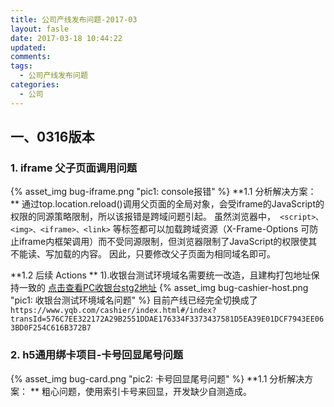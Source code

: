 ```yaml
---
title: 公司产线发布问题-2017-03
layout: fasle
date: 2017-03-18 10:44:22
updated:
comments:
tags:
  - 公司产线发布问题
categories:
  - 公司
---
```


## 一、0316版本

### 1. iframe 父子页面调用问题

{% asset_img bug-iframe.png "pic1: console报错" %}
**1.1 分析解决方案： **
通过top.location.reload()调用父页面的全局对象，会受iframe的JavaScript的权限的同源策略限制，所以该报错是跨域问题引起。
虽然浏览器中，` <script>、<img>、<iframe>、<link>` 等标签都可以加载跨域资源（X-Frame-Options 可防止iframe内框架调用）而不受同源限制，但浏览器限制了JavaScript的权限使其不能读、写加载的内容。
因此，只要修改父子页面为相同域名即可。

**1.2 后续 Actions **
1).收银台测试环境域名需要统一改造，且建构打包地址保持一致的
[点击查看PC收银台stg2地址](https://test2-m.stg.yqb.com/m/pc/cashier/index.html#/index?transId=576C7EE322172A29B2551DDAE176334FADD116C285ACF2B9EA49134594239642D0F254C616B372B7)
{% asset_img bug-cashier-host.png "pic1: 收银台测试环境域名问题" %}
目前产线已经完全切换成了 ` https://www.yqb.com/cashier/index.html#/index?transId=576C7EE322172A29B2551DDAE176334F3373437581D5EA39E01DCF7943EE063BD0F254C616B372B7` 

### 2. h5通用绑卡项目-卡号回显尾号问题
{% asset_img bug-card.png "pic2: 卡号回显尾号问题" %}
**1.1 分析解决方案： **
粗心问题，使用索引卡号来回显，开发缺少自测造成。






















